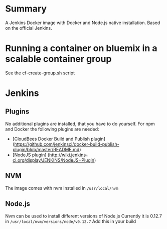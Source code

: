 # Summary
A Jenkins Docker image with Docker and Node.js native installation. 
Based on the official Jenkins.

# Running a container on bluemix in a scalable container group
See the cf-create-group.sh script

# Jenkins

## Plugins
No additional plugins are installed, that you have to do yourself.
For npm and Docker the following plugins are needed:
-  [CloudBees Docker Build and Publish plugin] (https://github.com/jenkinsci/docker-build-publish-plugin/blob/master/README.md)
-  [NodeJS plugin] (http://wiki.jenkins-ci.org/display/JENKINS/NodeJS+Plugin) 

## NVM
The image comes with nvm installed in `/usr/local/nvm`

## Node.js
Nvm can be used to install different versions of Node.js
Currently it is 0.12.7 in `/usr/local/nvm/versions/node/v0.12.7`
Add this in your build


